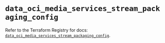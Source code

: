 # `data_oci_media_services_stream_packaging_config`

Refer to the Terraform Registry for docs: [`data_oci_media_services_stream_packaging_config`](https://registry.terraform.io/providers/hashicorp/oci/7.19.0/docs/data-sources/media_services_stream_packaging_config).
